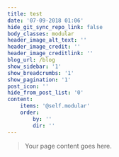```yaml
---
title: test
date: '07-09-2018 01:06'
hide_git_sync_repo_link: false
body_classes: modular
header_image_alt_text: ''
header_image_credit: ''
header_image_creditlink: ''
blog_url: /blog
show_sidebar: '1'
show_breadcrumbs: '1'
show_pagination: '1'
post_icon: ''
hide_from_post_list: '0'
content:
    items: '@self.modular'
    order:
        by: ''
        dir: ''
---
```


> Your page content goes here.
